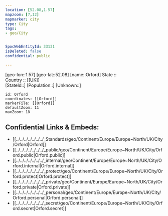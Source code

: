 ```yaml
---
location: [52.08,1.57] 
mapzoom: [7,12] 
mapmarker: city 
type: City
tags:
- geo/City


SpocWebEntityId: 33131
isDeleted: false
confidential: public

---
```

[geo-lon::1.57] 
[geo-lat::52.08] 
[name::Orford] 
State ::  
Country :: [[UK]]  
[StateId::] 
[Population::] 
[Unknown::] 


```leaflet
id: Orford
coordinates: [[Orford]] 
markerFile: [[Orford]] 
defaultZoom: 11 
maxZoom: 18
```


## Confidential Links & Embeds: 
- [[../../../../../../../_Standards/geo/Continent/Europe/Europe~North/UK/City/Orford|Orford]] 
- [[../../../../../../../_public/geo/Continent/Europe/Europe~North/UK/City/Orford.public|Orford.public]] 
- [[../../../../../../../_internal/geo/Continent/Europe/Europe~North/UK/City/Orford.internal|Orford.internal]] 
- [[../../../../../../../_protect/geo/Continent/Europe/Europe~North/UK/City/Orford.protect|Orford.protect]] 
- [[../../../../../../../_private/geo/Continent/Europe/Europe~North/UK/City/Orford.private|Orford.private]] 
- [[../../../../../../../_personal/geo/Continent/Europe/Europe~North/UK/City/Orford.personal|Orford.personal]] 
- [[../../../../../../../_secret/geo/Continent/Europe/Europe~North/UK/City/Orford.secret|Orford.secret]] 
